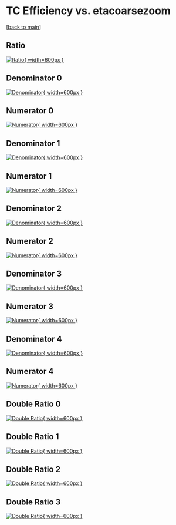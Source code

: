 # TC Efficiency vs. etacoarsezoom

[[back to main](./)]



## Ratio

[![Ratio](../mtv/var/TC_loweta_11_1_eff_etacoarsezoom.png){ width=600px }](../mtv/var/TC_loweta_11_1_eff_etacoarsezoom.pdf)

## Denominator 0

[![Denominator](../mtv/den/TC_loweta_11_1_eff_etacoarsezoom_den0.png){ width=600px }](../mtv/den/TC_loweta_11_1_eff_etacoarsezoom_den0.pdf)

## Numerator 0

[![Numerator](../mtv/num/TC_loweta_11_1_eff_etacoarsezoom_num0.png){ width=600px }](../mtv/num/TC_loweta_11_1_eff_etacoarsezoom_num0.pdf)

## Denominator 1

[![Denominator](../mtv/den/TC_loweta_11_1_eff_etacoarsezoom_den1.png){ width=600px }](../mtv/den/TC_loweta_11_1_eff_etacoarsezoom_den1.pdf)

## Numerator 1

[![Numerator](../mtv/num/TC_loweta_11_1_eff_etacoarsezoom_num1.png){ width=600px }](../mtv/num/TC_loweta_11_1_eff_etacoarsezoom_num1.pdf)

## Denominator 2

[![Denominator](../mtv/den/TC_loweta_11_1_eff_etacoarsezoom_den2.png){ width=600px }](../mtv/den/TC_loweta_11_1_eff_etacoarsezoom_den2.pdf)

## Numerator 2

[![Numerator](../mtv/num/TC_loweta_11_1_eff_etacoarsezoom_num2.png){ width=600px }](../mtv/num/TC_loweta_11_1_eff_etacoarsezoom_num2.pdf)

## Denominator 3

[![Denominator](../mtv/den/TC_loweta_11_1_eff_etacoarsezoom_den3.png){ width=600px }](../mtv/den/TC_loweta_11_1_eff_etacoarsezoom_den3.pdf)

## Numerator 3

[![Numerator](../mtv/num/TC_loweta_11_1_eff_etacoarsezoom_num3.png){ width=600px }](../mtv/num/TC_loweta_11_1_eff_etacoarsezoom_num3.pdf)

## Denominator 4

[![Denominator](../mtv/den/TC_loweta_11_1_eff_etacoarsezoom_den4.png){ width=600px }](../mtv/den/TC_loweta_11_1_eff_etacoarsezoom_den4.pdf)

## Numerator 4

[![Numerator](../mtv/num/TC_loweta_11_1_eff_etacoarsezoom_num4.png){ width=600px }](../mtv/num/TC_loweta_11_1_eff_etacoarsezoom_num4.pdf)

## Double Ratio 0

[![Double Ratio](../mtv/ratio/TC_loweta_11_1_eff_etacoarsezoom_ratio0.png){ width=600px }](../mtv/ratio/TC_loweta_11_1_eff_etacoarsezoom_ratio0.pdf)

## Double Ratio 1

[![Double Ratio](../mtv/ratio/TC_loweta_11_1_eff_etacoarsezoom_ratio1.png){ width=600px }](../mtv/ratio/TC_loweta_11_1_eff_etacoarsezoom_ratio1.pdf)

## Double Ratio 2

[![Double Ratio](../mtv/ratio/TC_loweta_11_1_eff_etacoarsezoom_ratio2.png){ width=600px }](../mtv/ratio/TC_loweta_11_1_eff_etacoarsezoom_ratio2.pdf)

## Double Ratio 3

[![Double Ratio](../mtv/ratio/TC_loweta_11_1_eff_etacoarsezoom_ratio3.png){ width=600px }](../mtv/ratio/TC_loweta_11_1_eff_etacoarsezoom_ratio3.pdf)


